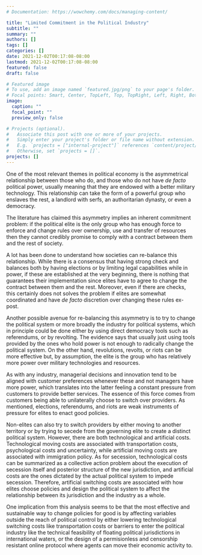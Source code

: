 ```yaml
---
# Documentation: https://wowchemy.com/docs/managing-content/

title: "Limited Commitment in the Political Industry"
subtitle: ""
summary: ""
authors: []
tags: []
categories: []
date: 2021-12-02T00:17:08-08:00
lastmod: 2021-12-02T00:17:08-08:00
featured: false
draft: false

# Featured image
# To use, add an image named `featured.jpg/png` to your page's folder.
# Focal points: Smart, Center, TopLeft, Top, TopRight, Left, Right, BottomLeft, Bottom, BottomRight.
image:
  caption: ""
  focal_point: ""
  preview_only: false

# Projects (optional).
#   Associate this post with one or more of your projects.
#   Simply enter your project's folder or file name without extension.
#   E.g. `projects = ["internal-project"]` references `content/project/deep-learning/index.md`.
#   Otherwise, set `projects = []`.
projects: []
---
```


One of the most relevant themes in political economy is the asymmetrical relationship between those who do, and those who do not have *de facto* political power, usually meaning that they are endowed with a better military technology. This relationship can take the form of a powerful group who enslaves the rest, a landlord with serfs, an authoritarian dynasty, or even a democracy. 

The literature has claimed this asymmetry implies an inherent commitment problem: if the political elite is the only group who has enough force to enforce and change rules over ownership, use and transfer of resources then they cannot credibly promise to comply with a contract between them and the rest of society.

A lot has been done to understand how societies can re-balance this relationship. While there is a consensus that having strong check and balances both by having elections or by limiting legal capabilities while in power, if these are established at the very beginning, there is nothing that guarantees their implementation since elites have to agree to change the contract between them and the rest. Moreover, even if there are checks, this certainly does not solves the problem if elites are somewhat coordinated and have *de facto* discretion over changing these rules ex-post. 

Another possible avenue for re-balancing this asymmetry is to try to change the political system or more broadly the industry for political systems, which in principle could be done either by using direct democracy tools such as referendums, or by revolting. The evidence says that usually just using tools provided by the ones who hold power is not enough to radically change the political system. On the other hand, revolutions, revolts, or riots can be more effective but, by assumption, the elite is the group who has relatively more power over military technologies and resources. 

As with any industry, managerial decisions and innovation tend to be aligned with customer preferences whenever these and not managers have more power, which translates into the latter feeling a constant pressure from customers to provide better services. The essence of this force comes from customers being able to unilaterally choose to switch over providers. As mentioned, elections, referendums, and riots are weak instruments of pressure for elites to enact good policies.

Non-elites can also try to switch providers by either moving to another territory or by trying to secede from the governing elite to create a distinct political system. However, there are both technological and artificial costs. Technological moving costs are associated with transportation costs, psychological costs and uncertainty, while artificial moving costs are associated with immigration policy. As for secession, technological costs can be summarized as a collective action problem about the execution of secession itself and posterior structure of the new jurisdiction, and artificial costs are the ones dictated by the actual political system to impede secession. Therefore, artificial switching costs are associated with how elites choose policies and design the political system to affect the relationship between its jurisdiction and the industry as a whole. 

One implication from this analysis seems to be that the most effective and sustainable way to change policies for good is by affecting variables outside the reach of political control by either lowering technological switching costs like transportation costs or barriers to enter the political industry like the technical feasibility of floating political jurisdictions in international waters, or the design of a permisionless and censorship resistant online protocol where agents can move their economic activity to. 